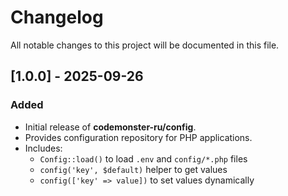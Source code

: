 # Changelog

All notable changes to this project will be documented in this file.

## [1.0.0] - 2025-09-26

### Added

-   Initial release of **codemonster-ru/config**.
-   Provides configuration repository for PHP applications.
-   Includes:
    -   `Config::load()` to load `.env` and `config/*.php` files
    -   `config('key', $default)` helper to get values
    -   `config(['key' => value])` to set values dynamically
